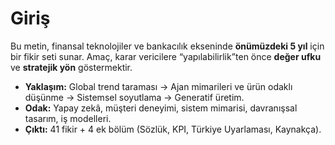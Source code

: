 # Giriş

Bu metin, finansal teknolojiler ve bankacılık ekseninde **önümüzdeki 5 yıl** için bir fikir seti sunar. Amaç, karar vericilere “yapılabilirlik”ten önce **değer ufku** ve **stratejik yön** göstermektir.

- **Yaklaşım:** Global trend taraması → Ajan mimarileri ve ürün odaklı düşünme → Sistemsel soyutlama → Generatif üretim.
- **Odak:** Yapay zekâ, müşteri deneyimi, sistem mimarisi, davranışsal tasarım, iş modelleri.
- **Çıktı:** 41 fikir + 4 ek bölüm (Sözlük, KPI, Türkiye Uyarlaması, Kaynakça).
